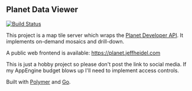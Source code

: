 ## Planet Data Viewer

[![Build Status](https://travis-ci.com/jheidel/planet-server.svg?branch=master)](https://travis-ci.com/jheidel/planet-server)

This project is a map tile server which wraps the [Planet Developer API](https://developers.planet.com/).
It implements on-demand mosaics and drill-down.

A public web frontend is available: https://planet.jeffheidel.com

This is just a hobby project so please don't post the link to social media.
If my AppEngine budget blows up I'll need to implement access controls.

Built with [Polymer](https://www.polymer-project.org/) and [Go](https://golang.org/).
